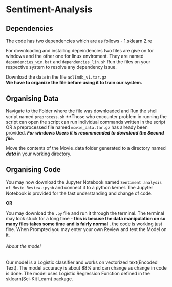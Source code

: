 # Sentiment-Analysis

## Dependencies
The code has two dependencies which are as follows - 
1.sklearn
2.re

For downloading and installing depeindencies two files are give on for windows and the other one for linux enviroment. They are named `dependencies_win.bat` and `dependencies_lin.sh`
Run the files on your respective system to resolve any dependency issue.


Download the data in the file `aclImdb_v1.tar.gz`<br>
**We have to organize the file before using it to train our system.**

## Organising Data

Navigate to the Folder where the file was downloaded and Run the shell script named `preprocess.sh`
**Those who encounter problem in running the script can open the script can run individual commands written in the script OR a preprocessed file named `movie_data.tar.gz` has already been provided.
**_For windows Users it is recommended to download the Second file._**

Move the contents of the Movie_data folder generated to a directory named **_data_** in your working directory.

## Organising Code
You may now download the Jupyter Notebook named `Sentiment analysis of Movie Review.ipynb` and connect it to a python kernel.
The Jupyter Notebook is provided for the fast understanding and change of code.

**OR**

You may download the `.py` file and run it through the terminal.
The terminal may look stuck for a long time - **this is becuse the data manipulation on so many files takes some time and is fairly normal** , the code is working just fine.
When Prompted you may enter your own Review and test the Model on it.


###### About the model

Our model is a Logistic classifier and works on vectorized text(Encoded Text).
The model accuracy is about 88% and can change as change in code is done.
The model uses Logistic Regression Function defined in the sklearn(Sci-Kit Learn) package.
